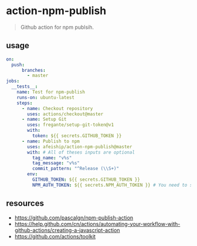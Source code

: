 # action-npm-publish
> Github action for npm publsih.

## usage
```yml
on:
  push:
      branches:
        - master
jobs:
  __tests__:
    name: Test for npm-publish
    runs-on: ubuntu-latest
    steps:
      - name: Checkout repository
        uses: actions/checkout@master
      - name: Setup Git
        uses: fregante/setup-git-token@v1
        with:
          token: ${{ secrets.GITHUB_TOKEN }}
      - name: Publish to npm
        uses: afeiship/action-npm-publish@master
        with: # All of theses inputs are optional
          tag_name: "v%s"
          tag_message: "v%s"
          commit_pattern: "^Release (\\S+)"
        env:
          GITHUB_TOKEN: ${{ secrets.GITHUB_TOKEN }}
          NPM_AUTH_TOKEN: ${{ secrets.NPM_AUTH_TOKEN }} # You need to set this in your repo settings
```

## resources
- https://github.com/pascalgn/npm-publish-action
- https://help.github.com/cn/actions/automating-your-workflow-with-github-actions/creating-a-javascript-action
- https://github.com/actions/toolkit
